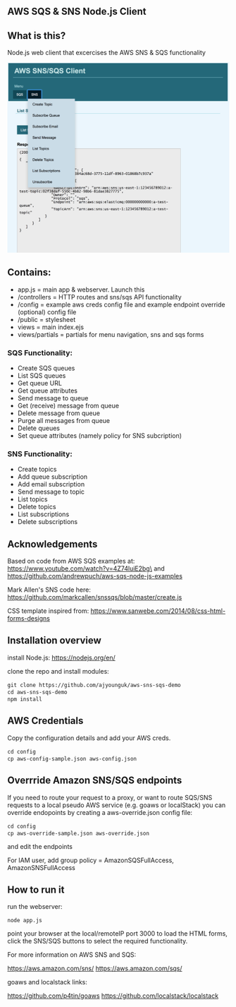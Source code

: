 ## AWS SQS & SNS Node.js Client 

## What is this?
Node.js web client that excercises the AWS SNS & SQS functionality

![Alt text](/screenshots/snsmenu.png?raw=true)

## Contains:
- app.js = main app & webserver. Launch this
- /controllers = HTTP routes and sns/sqs API functionality 
- /config = example aws creds config file and example endpoint override (optional) config file
- /public = stylesheet
- views = main index.ejs
- views/partials = partials for menu navigation, sns and sqs forms 

### SQS Functionality:
- Create SQS queues
- List SQS queues
- Get queue URL
- Get queue attributes
- Send message to queue
- Get (receive) message from queue
- Delete message from queue
- Purge all messages from queue
- Delete queues
- Set queue attributes (namely policy for SNS subcription)

### SNS Functionality:
- Create topics
- Add queue subscription
- Add email subscription
- Send message to topic
- List topics
- Delete topics
- List subscriptions
- Delete subscriptions

## Acknowledgements
Based on code from AWS SQS examples at: https://www.youtube.com/watch?v=4Z74luiE2bg\ and https://github.com/andrewpuch/aws-sqs-node-js-examples

Mark Allen's SNS code here: https://github.com/markcallen/snssqs/blob/master/create.js

CSS template inspired from: https://www.sanwebe.com/2014/08/css-html-forms-designs


## Installation overview
install Node.js: https://nodejs.org/en/


clone the repo and install modules:

```
git clone https://github.com/ajyounguk/aws-sns-sqs-demo
cd aws-sns-sqs-demo
npm install
```

## AWS Credentials
Copy the configuration details and add your AWS creds.
```
cd config
cp aws-config-sample.json aws-config.json
```

## Overrride Amazon SNS/SQS endpoints

If you need to route your request to a proxy, or want to route SQS/SNS requests to a local pseudo AWS service (e.g. goaws or localStack) you can override endopoints by creating a aws-override.json config file:
```
cd config
cp aws-override-sample.json aws-override.json
```
and edit the endpoints


For IAM user, add group policy = AmazonSQSFullAccess, AmazonSNSFullAccess 

## How to run it
run the webserver:

```
node app.js
```

point your browser at the local/remoteIP port 3000 to load the HTML forms, click the SNS/SQS buttons to select the required functionality.

For more information on AWS SNS and SQS:

https://aws.amazon.com/sns/
https://aws.amazon.com/sqs/

goaws and localstack links:

https://github.com/p4tin/goaws
https://github.com/localstack/localstack


